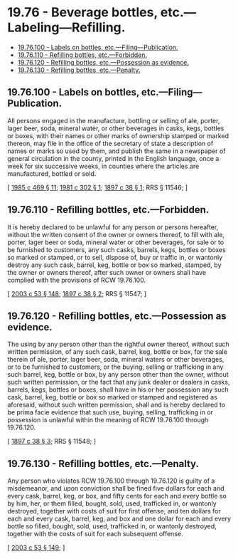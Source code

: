 # 19.76 - Beverage bottles, etc.—Labeling—Refilling.
* [19.76.100 - Labels on bottles, etc.—Filing—Publication.](#1976100---labels-on-bottles-etcfilingpublication)
* [19.76.110 - Refilling bottles, etc.—Forbidden.](#1976110---refilling-bottles-etcforbidden)
* [19.76.120 - Refilling bottles, etc.—Possession as evidence.](#1976120---refilling-bottles-etcpossession-as-evidence)
* [19.76.130 - Refilling bottles, etc.—Penalty.](#1976130---refilling-bottles-etcpenalty)
## 19.76.100 - Labels on bottles, etc.—Filing—Publication.
All persons engaged in the manufacture, bottling or selling of ale, porter, lager beer, soda, mineral water, or other beverages in casks, kegs, bottles or boxes, with their names or other marks of ownership stamped or marked thereon, may file in the office of the secretary of state a description of names or marks so used by them, and publish the same in a newspaper of general circulation in the county, printed in the English language, once a week for six successive weeks, in counties where the articles are manufactured, bottled or sold.

\[ [1985 c 469 § 11](http://leg.wa.gov/CodeReviser/documents/sessionlaw/1985c469.pdf?cite=1985%20c%20469%20§%2011); [1981 c 302 § 1](http://leg.wa.gov/CodeReviser/documents/sessionlaw/1981c302.pdf?cite=1981%20c%20302%20§%201); [1897 c 38 § 1](http://leg.wa.gov/CodeReviser/documents/sessionlaw/1897c38.pdf?cite=1897%20c%2038%20§%201); RRS § 11546; \]

## 19.76.110 - Refilling bottles, etc.—Forbidden.
It is hereby declared to be unlawful for any person or persons hereafter, without the written consent of the owner or owners thereof, to fill with ale, porter, lager beer or soda, mineral water or other beverages, for sale or to be furnished to customers, any such casks, barrels, kegs, bottles or boxes so marked or stamped, or to sell, dispose of, buy or traffic in, or wantonly destroy any such cask, barrel, keg, bottle or box so marked, stamped, by the owner or owners thereof, after such owner or owners shall have complied with the provisions of RCW 19.76.100.

\[ [2003 c 53 § 148](http://lawfilesext.leg.wa.gov/biennium/2003-04/Pdf/Bills/Session%20Laws/Senate/5758.SL.pdf?cite=2003%20c%2053%20§%20148); [1897 c 38 § 2](http://leg.wa.gov/CodeReviser/documents/sessionlaw/1897c38.pdf?cite=1897%20c%2038%20§%202); RRS § 11547; \]

## 19.76.120 - Refilling bottles, etc.—Possession as evidence.
The using by any person other than the rightful owner thereof, without such written permission, of any such cask, barrel, keg, bottle or box, for the sale therein of ale, porter, lager beer, soda, mineral waters or other beverages, or to be furnished to customers, or the buying, selling or trafficking in any such barrel, keg, bottle or box, by any person other than the owner, without such written permission, or the fact that any junk dealer or dealers in casks, barrels, kegs, bottles or boxes, shall have in his or her possession any such cask, barrel, keg, bottle or box so marked or stamped and registered as aforesaid, without such written permission, shall and is hereby declared to be prima facie evidence that such use, buying, selling, trafficking in or possession is unlawful within the meaning of RCW 19.76.100 through 19.76.120.

\[ [1897 c 38 § 3](http://leg.wa.gov/CodeReviser/documents/sessionlaw/1897c38.pdf?cite=1897%20c%2038%20§%203); RRS § 11548; \]

## 19.76.130 - Refilling bottles, etc.—Penalty.
Any person who violates RCW 19.76.100 through 19.76.120 is guilty of a misdemeanor, and upon conviction shall be fined five dollars for each and every cask, barrel, keg, or box, and fifty cents for each and every bottle so by him, her, or them filled, bought, sold, used, trafficked in, or wantonly destroyed, together with costs of suit for first offense, and ten dollars for each and every cask, barrel, keg, and box and one dollar for each and every bottle so filled, bought, sold, used, trafficked in, or wantonly destroyed, together with the costs of suit for each subsequent offense.

\[ [2003 c 53 § 149](http://lawfilesext.leg.wa.gov/biennium/2003-04/Pdf/Bills/Session%20Laws/Senate/5758.SL.pdf?cite=2003%20c%2053%20§%20149); \]

